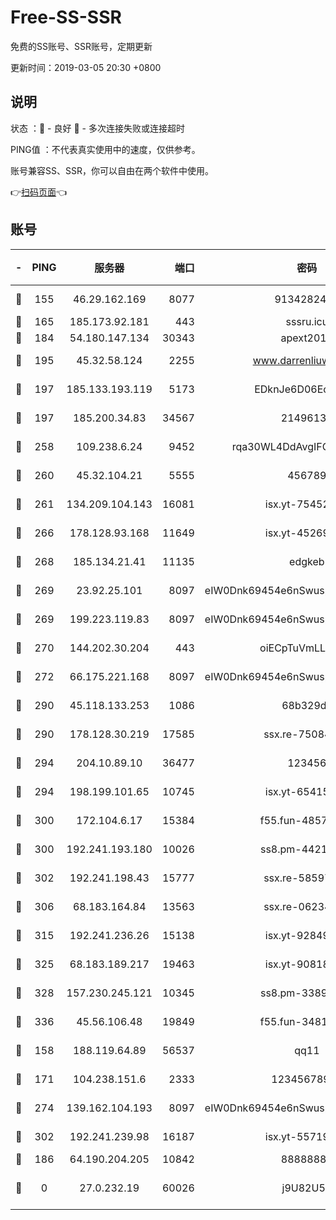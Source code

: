 # Free-SS-SSR

免费的SS账号、SSR账号，定期更新

更新时间：2019-03-05 20:30 +0800

## 说明

状态     ：🙂 - 良好 🙁 - 多次连接失败或连接超时

PING值   ：不代表真实使用中的速度，仅供参考。

账号兼容SS、SSR，你可以自由在两个软件中使用。

👉[扫码页面](https://liesauer.github.io/free-ss-ssr.github.io/)👈

## 账号

|-|PING|服务器|端口|密码|加密方式|区域|
|:----:|:----:|:-----:|-----:|:----:|:----:|:----:|
|🙂|155|46.29.162.169|8077|9134282479|aes-256-cfb|RU|
|🙂|165|185.173.92.181|443|sssru.icu|rc4-md5|RU|
|🙂|184|54.180.147.134|30343|apext2019|chacha20|KR|
|🙂|195|45.32.58.124|2255|www.darrenliuwei.com|aes-256-cfb|JP|
|🙂|197|185.133.193.119|5173|EDknJe6D06EoWDaw|aes-256-cfb|US|
|🙂|197|185.200.34.83|34567|21496138|aes-256-cfb|US|
|🙂|258|109.238.6.24|9452|rqa30WL4DdAvgIFG6Fs3znzTa|aes-256-cfb|FR|
|🙂|260|45.32.104.21|5555|456789|aes-256-cfb|SG|
|🙂|261|134.209.104.143|16081|isx.yt-75452571|aes-256-cfb|SG|
|🙂|266|178.128.93.168|11649|isx.yt-45269107|aes-256-cfb|SG|
|🙂|268|185.134.21.41|11135|edgkeb|aes-256-cfb|GB|
|🙂|269|23.92.25.101|8097|eIW0Dnk69454e6nSwuspv9DmS201tQ0D|aes-256-cfb|US|
|🙂|269|199.223.119.83|8097|eIW0Dnk69454e6nSwuspv9DmS201tQ0D|aes-256-cfb|US|
|🙂|270|144.202.30.204|443|oiECpTuVmLLxk4Ts|aes-256-cfb|US|
|🙂|272|66.175.221.168|8097|eIW0Dnk69454e6nSwuspv9DmS201tQ0D|aes-256-cfb|US|
|🙂|290|45.118.133.253|1086|68b329da|aes-256-cfb|SG|
|🙂|290|178.128.30.219|17585|ssx.re-75084911|aes-256-cfb|SG|
|🙂|294|204.10.89.10|36477|123456|aes-256-cfb|US|
|🙂|294|198.199.101.65|10745|isx.yt-65415460|aes-256-cfb|US|
|🙂|300|172.104.6.17|15384|f55.fun-48571850|aes-256-cfb|US|
|🙂|300|192.241.193.180|10026|ss8.pm-44218245|aes-256-cfb|US|
|🙂|302|192.241.198.43|15777|ssx.re-58597661|aes-256-cfb|US|
|🙂|306|68.183.164.84|13563|ssx.re-06234172|aes-256-cfb|US|
|🙂|315|192.241.236.26|15138|isx.yt-92849961|aes-256-cfb|US|
|🙂|325|68.183.189.217|19463|isx.yt-90818322|aes-256-cfb|SG|
|🙂|328|157.230.245.121|10345|ss8.pm-33892732|aes-256-cfb|SG|
|🙂|336|45.56.106.48|19849|f55.fun-34811543|aes-256-cfb|US|
|🙂|158|188.119.64.89|56537|qq11|aes-256-cfb|RU|
|🙂|171|104.238.151.6|2333|12345678900|aes-256-cfb|JP|
|🙂|274|139.162.104.193|8097|eIW0Dnk69454e6nSwuspv9DmS201tQ0D|aes-256-cfb|JP|
|🙂|302|192.241.239.98|16187|isx.yt-55719199|aes-256-cfb|US|
|🙁|186|64.190.204.205|10842|88888888|rc4-md5|US|
|🙁|0|27.0.232.19|60026|j9U82U53|xchacha20-ietf-poly1305|HK|
